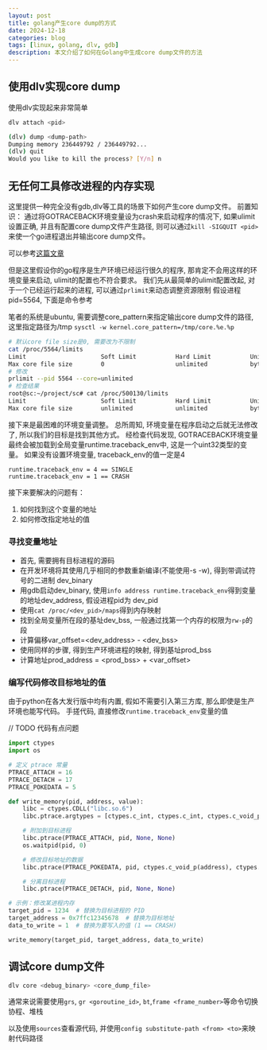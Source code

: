 ```yaml
---
layout: post
title: golang产生core dump的方式
date: 2024-12-18
categories: blog
tags: [linux, golang, dlv, gdb]
description: 本文介绍了如何在Golang中生成core dump文件的方法
---
```


## 使用dlv实现core dump

使用dlv实现起来非常简单

```bash
dlv attach <pid>

(dlv) dump <dump-path>
Dumping memory 236449792 / 236449792...
(dlv) quit
Would you like to kill the process? [Y/n] n
```

## 无任何工具修改进程的内存实现

这里提供一种完全没有gdb,dlv等工具的场景下如何产生core dump文件。
前置知识：
通过将GOTRACEBACK环境变量设为crash来启动程序的情况下, 如果ulimit设置正确, 并且有配置core dump文件产生路径, 
则可以通过`kill -SIGQUIT <pid>`来使一个go进程退出并输出core dump文件。

可以参考[这篇文章](https://www.cnblogs.com/apocelipes/p/17536722.html)

但是这里假设你的go程序是生产环境已经运行很久的程序, 那肯定不会用这样的环境变量来启动, ulimit的配置也不符合要求。
我们先从最简单的ulimit配置改起, 对于一个已经运行起来的进程, 可以通过`prlimit`来动态调整资源限制
假设进程pid=5564, 下面是命令参考

笔者的系统是ubuntu, 需要调整core_pattern来指定输出core dump文件的路径, 这里指定路径为/tmp
`sysctl -w kernel.core_pattern=/tmp/core.%e.%p`

```bash
# 默认core file size是0, 需要改为不限制
cat /proc/5564/limits
Limit                     Soft Limit           Hard Limit           Units
Max core file size        0                    unlimited            bytes
# 修改
prlimit --pid 5564 --core=unlimited
# 检查结果
root@sc:~/project/sc# cat /proc/500130/limits
Limit                     Soft Limit           Hard Limit           Units
Max core file size        unlimited            unlimited            bytes
```

接下来是最困难的环境变量调整。
总所周知, 环境变量在程序启动之后就无法修改了, 所以我们的目标是找到其他方式。
经检查代码发现, GOTRACEBACK环境变量最终会被加载到全局变量runtime.traceback_env中, 这是一个uint32类型的变量。
如果没有设置环境变量, traceback_env的值一定是4
```
runtime.traceback_env = 4 == SINGLE
runtime.traceback_env = 1 == CRASH
```

接下来要解决的问题有：
1. 如何找到这个变量的地址
2. 如何修改指定地址的值

### 寻找变量地址
- 首先, 需要拥有目标进程的源码
- 在开发环境将其使用几乎相同的参数重新编译(不能使用-s -w), 得到带调试符号的二进制 dev_binary
- 用gdb启动dev_binary, 使用`info address runtime.traceback_env`得到变量的地址dev_address, 假设进程pid为 dev_pid
- 使用`cat /proc/<dev_pid>/maps`得到内存映射
- 找到全局变量所在段的基址dev_bss, 一般通过找第一个内存的权限为`rw-p`的段
- 计算偏移var_offset=<dev_address> - <dev_bss>
- 使用同样的步骤, 得到生产环境进程的映射, 得到基址prod_bss
- 计算地址prod_address = <prod_bss> + <var_offset> 

### 编写代码修改目标地址的值
由于python在各大发行版中均有内置, 假如不需要引入第三方库, 那么即使是生产环境也能写代码。
手搓代码, 直接修改`runtime.traceback_env`变量的值

// TODO 代码有点问题
```python
import ctypes
import os

# 定义 ptrace 常量
PTRACE_ATTACH = 16
PTRACE_DETACH = 17
PTRACE_POKEDATA = 5

def write_memory(pid, address, value):
    libc = ctypes.CDLL("libc.so.6")
    libc.ptrace.argtypes = [ctypes.c_int, ctypes.c_int, ctypes.c_void_p, ctypes.c_void_p]

    # 附加到目标进程
    libc.ptrace(PTRACE_ATTACH, pid, None, None)
    os.waitpid(pid, 0)

    # 修改目标地址的数据
    libc.ptrace(PTRACE_POKEDATA, pid, ctypes.c_void_p(address), ctypes.c_void_p(value))

    # 分离目标进程
    libc.ptrace(PTRACE_DETACH, pid, None, None)

# 示例：修改某进程内存
target_pid = 1234  # 替换为目标进程的 PID
target_address = 0x7ffc12345678  # 替换为目标地址
data_to_write = 1  # 替换为要写入的值 (1 == CRASH)

write_memory(target_pid, target_address, data_to_write)
```

## 调试core dump文件

```bash
dlv core <debug_binary> <core_dump_file>
```

通常来说需要使用`grs`, `gr <goroutine_id>`, `bt`,`frame <frame_number>`等命令切换协程、堆栈

以及使用`sources`查看源代码, 并使用`config substitute-path <from> <to>`来映射代码路径